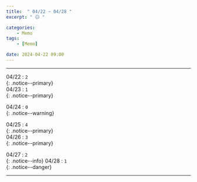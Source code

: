 ```yaml
---
title:  " 04/22 ~ 04/28 "
excerpt: " 😐 "

categories:
    - Memo
tags:
    - [Memo]

date: 2024-04-22 09:00
---
```

- - -
<!-- 약 -->

04/22 : `2`   
{: .notice--primary}  
04/23 : `1`  
{: .notice--primary}  

04/24 : `0`  
{: .notice--warning}  

04/25 : `4`   
{: .notice--primary}  
04/26 : `3`  
{: .notice--primary} 


04/27 : `2`      
{: .notice--info} 
04/28 : `1`   
{: .notice--danger}  


<!-- {: .notice}
{: .notice--primary}
{: .notice--info}
{: .notice--warning}
{: .notice--success}
{: .notice--danger} 
😄 😐 🙁 😡
-->
- - -